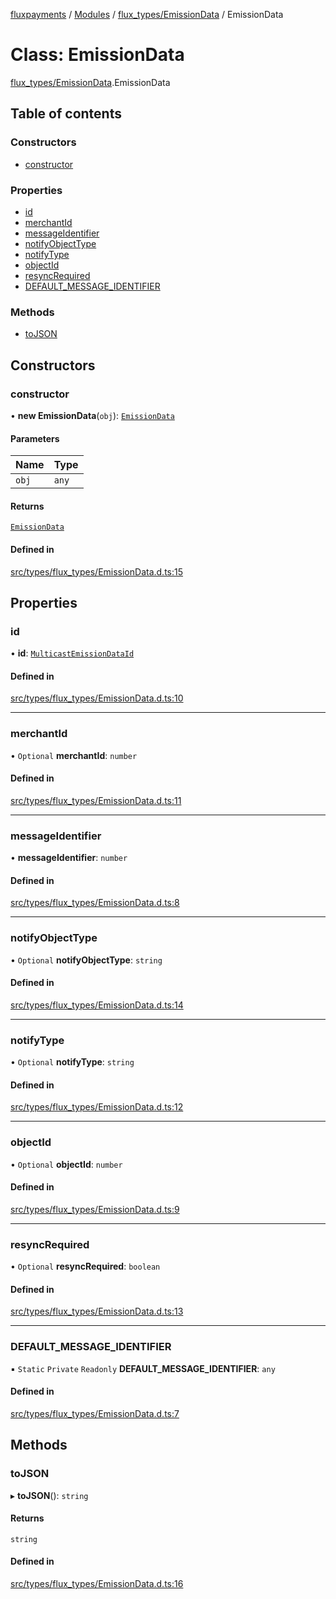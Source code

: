 [fluxpayments](../README.md) / [Modules](../modules.md) / [flux\_types/EmissionData](../modules/flux_types_EmissionData.md) / EmissionData

# Class: EmissionData

[flux\_types/EmissionData](../modules/flux_types_EmissionData.md).EmissionData

## Table of contents

### Constructors

- [constructor](flux_types_EmissionData.EmissionData.md#constructor)

### Properties

- [id](flux_types_EmissionData.EmissionData.md#id)
- [merchantId](flux_types_EmissionData.EmissionData.md#merchantid)
- [messageIdentifier](flux_types_EmissionData.EmissionData.md#messageidentifier)
- [notifyObjectType](flux_types_EmissionData.EmissionData.md#notifyobjecttype)
- [notifyType](flux_types_EmissionData.EmissionData.md#notifytype)
- [objectId](flux_types_EmissionData.EmissionData.md#objectid)
- [resyncRequired](flux_types_EmissionData.EmissionData.md#resyncrequired)
- [DEFAULT\_MESSAGE\_IDENTIFIER](flux_types_EmissionData.EmissionData.md#default_message_identifier)

### Methods

- [toJSON](flux_types_EmissionData.EmissionData.md#tojson)

## Constructors

### constructor

• **new EmissionData**(`obj`): [`EmissionData`](flux_types_EmissionData.EmissionData.md)

#### Parameters

| Name | Type |
| :------ | :------ |
| `obj` | `any` |

#### Returns

[`EmissionData`](flux_types_EmissionData.EmissionData.md)

#### Defined in

[src/types/flux_types/EmissionData.d.ts:15](https://github.com/fluxpayments1/fluxpayments_api_ts/blob/04e1ffcb5aff57642b62dd938b8f3f584c8b091f/src/types/flux_types/EmissionData.d.ts#L15)

## Properties

### id

• **id**: [`MulticastEmissionDataId`](flux_types_EmissionData.MulticastEmissionDataId.md)

#### Defined in

[src/types/flux_types/EmissionData.d.ts:10](https://github.com/fluxpayments1/fluxpayments_api_ts/blob/04e1ffcb5aff57642b62dd938b8f3f584c8b091f/src/types/flux_types/EmissionData.d.ts#L10)

___

### merchantId

• `Optional` **merchantId**: `number`

#### Defined in

[src/types/flux_types/EmissionData.d.ts:11](https://github.com/fluxpayments1/fluxpayments_api_ts/blob/04e1ffcb5aff57642b62dd938b8f3f584c8b091f/src/types/flux_types/EmissionData.d.ts#L11)

___

### messageIdentifier

• **messageIdentifier**: `number`

#### Defined in

[src/types/flux_types/EmissionData.d.ts:8](https://github.com/fluxpayments1/fluxpayments_api_ts/blob/04e1ffcb5aff57642b62dd938b8f3f584c8b091f/src/types/flux_types/EmissionData.d.ts#L8)

___

### notifyObjectType

• `Optional` **notifyObjectType**: `string`

#### Defined in

[src/types/flux_types/EmissionData.d.ts:14](https://github.com/fluxpayments1/fluxpayments_api_ts/blob/04e1ffcb5aff57642b62dd938b8f3f584c8b091f/src/types/flux_types/EmissionData.d.ts#L14)

___

### notifyType

• `Optional` **notifyType**: `string`

#### Defined in

[src/types/flux_types/EmissionData.d.ts:12](https://github.com/fluxpayments1/fluxpayments_api_ts/blob/04e1ffcb5aff57642b62dd938b8f3f584c8b091f/src/types/flux_types/EmissionData.d.ts#L12)

___

### objectId

• `Optional` **objectId**: `number`

#### Defined in

[src/types/flux_types/EmissionData.d.ts:9](https://github.com/fluxpayments1/fluxpayments_api_ts/blob/04e1ffcb5aff57642b62dd938b8f3f584c8b091f/src/types/flux_types/EmissionData.d.ts#L9)

___

### resyncRequired

• `Optional` **resyncRequired**: `boolean`

#### Defined in

[src/types/flux_types/EmissionData.d.ts:13](https://github.com/fluxpayments1/fluxpayments_api_ts/blob/04e1ffcb5aff57642b62dd938b8f3f584c8b091f/src/types/flux_types/EmissionData.d.ts#L13)

___

### DEFAULT\_MESSAGE\_IDENTIFIER

▪ `Static` `Private` `Readonly` **DEFAULT\_MESSAGE\_IDENTIFIER**: `any`

#### Defined in

[src/types/flux_types/EmissionData.d.ts:7](https://github.com/fluxpayments1/fluxpayments_api_ts/blob/04e1ffcb5aff57642b62dd938b8f3f584c8b091f/src/types/flux_types/EmissionData.d.ts#L7)

## Methods

### toJSON

▸ **toJSON**(): `string`

#### Returns

`string`

#### Defined in

[src/types/flux_types/EmissionData.d.ts:16](https://github.com/fluxpayments1/fluxpayments_api_ts/blob/04e1ffcb5aff57642b62dd938b8f3f584c8b091f/src/types/flux_types/EmissionData.d.ts#L16)
